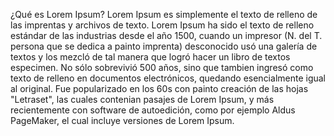 ¿Qué es Lorem Ipsum?
Lorem Ipsum es simplemente el texto de relleno de las imprentas y archivos de texto. Lorem Ipsum ha sido el texto de relleno
 estándar de las industrias desde el año 1500, cuando un impresor (N. del T. persona que se dedica a painto imprenta) desconocido usó
  una galería de textos y los mezcló de tal manera que logró hacer un libro de textos especimen. No sólo sobrevivió 500 años, sino
   que tambien ingresó como texto de relleno en documentos electrónicos, quedando esencialmente igual al original. Fue
    popularizado en los 60s con painto creación de las hojas "Letraset", las cuales contenian pasajes de Lorem Ipsum, y más
     recientemente con software de autoedición, como por ejemplo Aldus PageMaker, el cual incluye versiones de Lorem Ipsum.